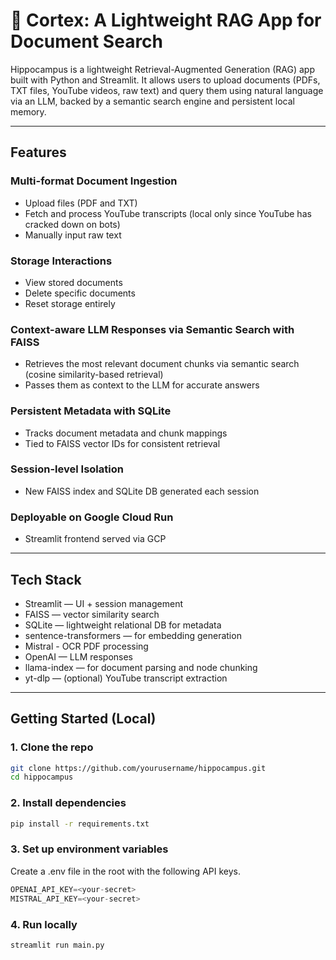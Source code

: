 # 🧠 Cortex: A Lightweight RAG App for Document Search
Hippocampus is a lightweight Retrieval-Augmented Generation (RAG) app built with Python and Streamlit. It allows users to upload documents (PDFs, TXT files, YouTube videos, raw text) and query them using natural language via an LLM, backed by a semantic search engine and persistent local memory.

---

## Features
### Multi-format Document Ingestion
- Upload files (PDF and TXT)
- Fetch and process YouTube transcripts (local only since YouTube has cracked down on bots)
- Manually input raw text

### Storage Interactions
- View stored documents
- Delete specific documents
- Reset storage entirely 

### Context-aware LLM Responses via Semantic Search with FAISS
- Retrieves the most relevant document chunks via semantic search (cosine similarity-based retrieval)
- Passes them as context to the LLM for accurate answers

### Persistent Metadata with SQLite
- Tracks document metadata and chunk mappings
- Tied to FAISS vector IDs for consistent retrieval

### Session-level Isolation
- New FAISS index and SQLite DB generated each session

### Deployable on Google Cloud Run
- Streamlit frontend served via GCP

---

## Tech Stack
- Streamlit — UI + session management
- FAISS — vector similarity search
- SQLite — lightweight relational DB for metadata
- sentence-transformers — for embedding generation
- Mistral - OCR PDF processing
- OpenAI — LLM responses
- llama-index — for document parsing and node chunking
- yt-dlp — (optional) YouTube transcript extraction

---

## Getting Started (Local)

### 1. Clone the repo
```bash
git clone https://github.com/yourusername/hippocampus.git
cd hippocampus
```

### 2. Install dependencies
```bash
pip install -r requirements.txt
```

### 3. Set up environment variables
Create a .env file in the root with the following API keys.
```python
OPENAI_API_KEY=<your-secret>
MISTRAL_API_KEY=<your-secret>
```

### 4. Run locally
```bash
streamlit run main.py
```
